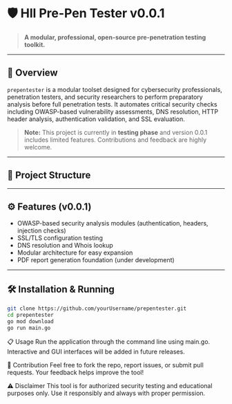 # 🛡️ Hll Pre-Pen Tester v0.0.1

> **A modular, professional, open-source pre-penetration testing toolkit.**

---

## 🚀 Overview

`prepentester` is a modular toolset designed for cybersecurity professionals, penetration testers, and security researchers to perform preparatory analysis before full penetration tests. It automates critical security checks including OWASP-based vulnerability assessments, DNS resolution, HTTP header analysis, authentication validation, and SSL evaluation.

> **Note:** This project is currently in **testing phase** and version 0.0.1 includes limited features. Contributions and feedback are highly welcome.

---

## 📁 Project Structure

<!-- You can fill this section with your project’s file structure -->

---

## ⚙️ Features (v0.0.1)

- OWASP-based security analysis modules (authentication, headers, injection checks)
- SSL/TLS configuration testing
- DNS resolution and Whois lookup
- Modular architecture for easy expansion
- PDF report generation foundation (under development)

---

## 🛠️ Installation & Running

```bash
git clone https://github.com/yourUsername/prepentester.git
cd prepentester
go mod download
go run main.go
```

📋 Usage
Run the application through the command line using main.go. Interactive and GUI interfaces will be added in future releases.

🤝 Contribution
Feel free to fork the repo, report issues, or submit pull requests. Your feedback helps improve the tool!

⚠️ Disclaimer
This tool is for authorized security testing and educational purposes only. Use it responsibly and always with proper permission.

